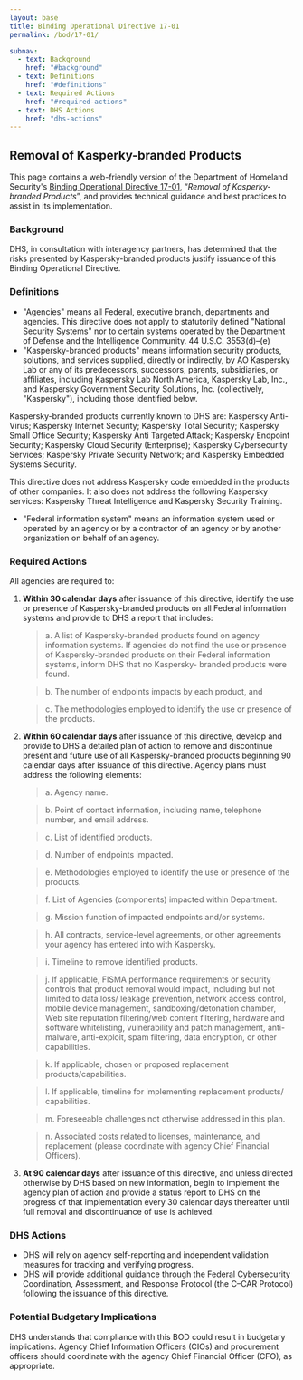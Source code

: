 ```yaml
---
layout: base
title: Binding Operational Directive 17-01
permalink: /bod/17-01/

subnav:
  - text: Background
    href: "#background"
  - text: Definitions
    href: "#definitions"
  - text: Required Actions
    href: "#required-actions"
  - text: DHS Actions
    href: "dhs-actions"
---
```


## Removal of Kasperky-branded Products

This page contains a web-friendly version of the Department of Homeland Security's [Binding Operational Directive 17-01](/assets/report/bod-17-01.pdf), “_Removal of Kasperky-branded Products_”, and provides technical guidance and best practices to assist in its implementation.

### Background
DHS, in consultation with interagency partners, has determined that the risks presented by Kaspersky-branded products justify issuance of this Binding Operational Directive.

### Definitions
* "Agencies" means all Federal, executive branch, departments and agencies. This directive does not apply to statutorily defined "National Security Systems" nor to certain systems operated by the Department of Defense and the Intelligence Community. 44 U.S.C. 3553(d)–(e)
* "Kaspersky-branded products" means information security products, solutions, and services supplied, directly or indirectly, by AO Kaspersky Lab or any of its predecessors, successors, parents, subsidiaries, or
affiliates, including Kaspersky Lab North America, Kaspersky Lab, Inc., and Kaspersky Government Security Solutions, Inc. (collectively, "Kaspersky"), including those identified below.

Kaspersky-branded products currently known to DHS are: Kaspersky Anti- Virus; Kaspersky Internet Security; Kaspersky Total Security; Kaspersky Small Office Security; Kaspersky Anti Targeted Attack; Kaspersky Endpoint Security; Kaspersky Cloud Security (Enterprise); Kaspersky Cybersecurity Services; Kaspersky Private Security Network; and Kaspersky Embedded Systems Security.

This directive does not address Kaspersky code embedded in the products of other companies. It also does not address the following Kaspersky services: Kaspersky Threat Intelligence and Kaspersky Security Training.

* "Federal information system" means an information system used or operated by an agency or by a contractor of an agency or by another organization on behalf of an agency.

### Required Actions
All agencies are required to:
1. **Within 30 calendar days** after issuance of this directive, identify the use or presence of Kaspersky-branded products on all Federal information systems and provide to DHS a report that includes:

    >a.  A list of Kaspersky-branded products found on agency information systems. If agencies do not find the use or presence of Kaspersky-branded products on their Federal information systems, inform DHS that no Kaspersky- branded products were found.

    >b.  The number of endpoints impacts by each product, and

    >c.  The methodologies employed to identify the use or presence of the products.

2. **Within 60 calendar days** after issuance of this directive, develop and provide to DHS a detailed plan of action to remove and discontinue present and future use of all Kaspersky-branded products beginning 90 calendar days after issuance of this directive. Agency plans must address the following elements:

    >a. Agency name.

    >b. Point of contact information, including name, telephone number, and email address.

    >c. List of identified products.

    >d. Number of endpoints impacted.

    >e. Methodologies employed to identify the use or presence of the products.

    >f. List of Agencies (components) impacted within Department.

    >g. Mission function of impacted endpoints and/or systems.

    >h. All contracts, service-level agreements, or other agreements your agency has entered into with Kaspersky.

    >i. Timeline to remove identified products.

    >j. If applicable, FISMA performance requirements or security controls that product removal would impact, including but not limited to data loss/ leakage prevention, network access control, mobile device management, sandboxing/detonation chamber, Web site reputation filtering/web content filtering, hardware and software whitelisting, vulnerability and patch management, anti-malware, anti-exploit, spam filtering, data encryption, or other capabilities.

    >k. If applicable, chosen or proposed replacement products/capabilities.

    >l. If applicable, timeline for implementing replacement products/ capabilities.

    >m. Foreseeable challenges not otherwise addressed in this plan.

    >n. Associated costs related to licenses, maintenance, and replacement (please coordinate with agency Chief Financial Officers).

3. **At 90 calendar days** after issuance of this directive, and unless directed otherwise by DHS based on new information, begin to implement the agency plan of action and provide a status report to DHS on the progress of that implementation every 30 calendar days thereafter until full removal and discontinuance of use is achieved.

### DHS Actions
* DHS will rely on agency self-reporting and independent validation measures for tracking and verifying progress.
* DHS will provide additional guidance through the Federal Cybersecurity Coordination, Assessment, and Response Protocol (the C–CAR Protocol) following the issuance of this directive.

### Potential Budgetary Implications
DHS understands that compliance with this BOD could result in budgetary implications. Agency Chief Information Officers (CIOs) and procurement officers should coordinate with the agency Chief Financial Officer (CFO), as appropriate.
